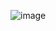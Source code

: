 ![image](https://github.com/Gollandskiy/ASP.Net-Notes-From-FileJS-and-Array/assets/126692933/527ad9cf-e1ed-4197-a3d3-39fd68ef6670)
